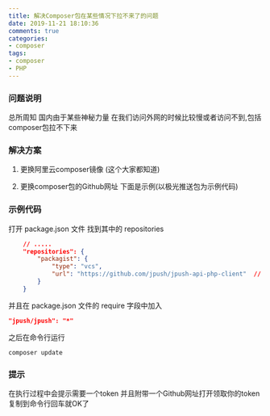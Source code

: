 ```yaml
---
title: 解决Composer包在某些情况下拉不来了的问题
date: 2019-11-21 18:10:36
comments: true
categories:
- composer
tags:
- composer
- PHP
---
```


### 问题说明

总所周知 国内由于某些神秘力量 在我们访问外网的时候比较慢或者访问不到,包括composer包拉不下来


### 解决方案

1. 更换阿里云composer镜像 (这个大家都知道)

2. 更换composer包的Github网址 下面是示例(以极光推送包为示例代码)


### 示例代码
打开  package.json 文件 找到其中的 repositories
```json
	// .....
	"repositories": {
	    "packagist": {
	        "type": "vcs",
	        "url": "https://github.com/jpush/jpush-api-php-client"  // 你需要拉下来包的GitHub网址
	    }
	}
```

并且在 package.json 文件的  require 字段中加入

```json
"jpush/jpush": "*"
```

之后在命令行运行

```shell
composer update
```

### 提示
在执行过程中会提示需要一个token 并且附带一个Github网址打开领取你的token复制到命令行回车就OK了
